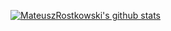 [![MateuszRostkowski's github stats](https://github-readme-stats.vercel.app/api?username=mateuszrostkowski)](https://github.com/anuraghazra/github-readme-stats)
